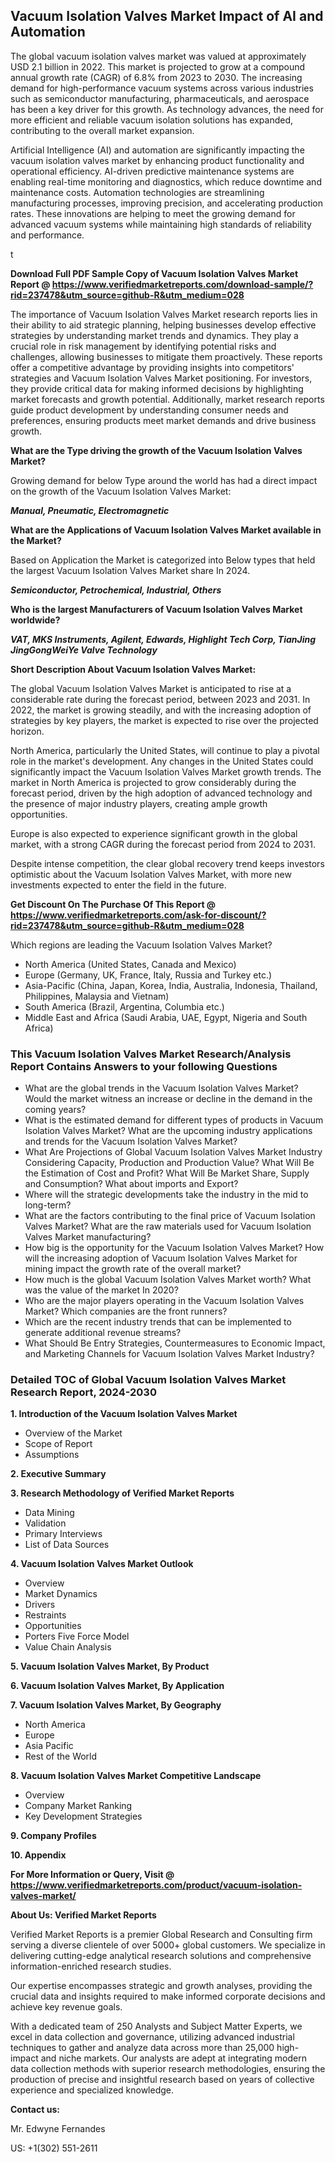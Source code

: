 <h2>Vacuum Isolation Valves Market Impact of AI and Automation</h2><p>The global vacuum isolation valves market was valued at approximately USD 2.1 billion in 2022. This market is projected to grow at a compound annual growth rate (CAGR) of 6.8% from 2023 to 2030. The increasing demand for high-performance vacuum systems across various industries such as semiconductor manufacturing, pharmaceuticals, and aerospace has been a key driver for this growth. As technology advances, the need for more efficient and reliable vacuum isolation solutions has expanded, contributing to the overall market expansion.</p><p>Artificial Intelligence (AI) and automation are significantly impacting the vacuum isolation valves market by enhancing product functionality and operational efficiency. AI-driven predictive maintenance systems are enabling real-time monitoring and diagnostics, which reduce downtime and maintenance costs. Automation technologies are streamlining manufacturing processes, improving precision, and accelerating production rates. These innovations are helping to meet the growing demand for advanced vacuum systems while maintaining high standards of reliability and performance.</p>t</p><p id="" class=""><strong>Download Full PDF Sample Copy of Vacuum Isolation Valves Market Report @ <a href="https://www.verifiedmarketreports.com/download-sample/?rid=237478&utm_source=github-R&utm_medium=028" target="_blank">https://www.verifiedmarketreports.com/download-sample/?rid=237478&utm_source=github-R&utm_medium=028</a></strong></p><p>The importance of&nbsp;Vacuum Isolation Valves Market research reports lies in their ability to aid strategic planning, helping businesses develop effective strategies by understanding market trends and dynamics. They play a crucial role in risk management by identifying potential risks and challenges, allowing businesses to mitigate them proactively. These reports offer a competitive advantage by providing insights into competitors' strategies and Vacuum Isolation Valves Market positioning. For investors, they provide critical data for making informed decisions by highlighting market forecasts and growth potential. Additionally, market research reports guide product development by understanding consumer needs and preferences, ensuring products meet market demands and drive business growth.</p><p><strong>What are the&nbsp;Type driving the growth of the Vacuum Isolation Valves Market?</strong></p><p id="" class="">Growing demand for below Type around the world has had a direct impact on the growth of the Vacuum Isolation Valves Market:</p><em><strong>Manual, Pneumatic, Electromagnetic</strong></em></p><strong>What are the&nbsp;Applications&nbsp;of Vacuum Isolation Valves Market available in the Market?</strong></p><p id="" class="">Based on Application the Market is categorized into Below types that held the largest Vacuum Isolation Valves Market share In 2024.</p><em><strong>Semiconductor, Petrochemical, Industrial, Others</strong></em></p><strong>Who is the largest Manufacturers of Vacuum Isolation Valves Market worldwide?</strong></p><p><em><strong>VAT, MKS Instruments, Agilent, Edwards, Highlight Tech Corp, TianJing JingGongWeiYe Valve Technology</strong></em></p><p id="" class=""><strong>Short Description About Vacuum Isolation Valves Market:</strong></p><p>The global Vacuum Isolation Valves Market is anticipated to rise at a considerable rate during the forecast period, between 2023 and 2031. In 2022, the market is growing steadily, and with the increasing adoption of strategies by key players, the market is expected to rise over the projected horizon.</p><p>North America, particularly the United States, will continue to play a pivotal role in the market's development. Any changes in the United States could significantly impact the Vacuum Isolation Valves Market growth trends. The market in North America is projected to grow considerably during the forecast period, driven by the high adoption of advanced technology and the presence of major industry players, creating ample growth opportunities.</p><p>Europe is also expected to experience significant growth in the global market, with a strong CAGR during the forecast period from 2024 to 2031.</p><p>Despite intense competition, the clear global recovery trend keeps investors optimistic about the Vacuum Isolation Valves Market, with more new investments expected to enter the field in the future.</p><p id="" class=""><strong>Get Discount On The Purchase Of This Report @ <a href="https://www.verifiedmarketreports.com/ask-for-discount/?rid=237478&utm_source=github-R&utm_medium=028" target="_blank">https://www.verifiedmarketreports.com/ask-for-discount/?rid=237478&utm_source=github-R&utm_medium=028</a></strong></p>Which regions are leading the Vacuum Isolation Valves Market?</p><ul><li>North America (United States, Canada and Mexico)</li><li>Europe (Germany, UK, France, Italy, Russia and Turkey etc.)</li><li>Asia-Pacific (China, Japan, Korea, India, Australia, Indonesia, Thailand, Philippines, Malaysia and Vietnam)</li><li>South America (Brazil, Argentina, Columbia etc.)</li><li>Middle East and Africa (Saudi Arabia, UAE, Egypt, Nigeria and South Africa)</li></ul><h3 id="" class="">This Vacuum Isolation Valves Market Research/Analysis Report Contains Answers to your following Questions</h3><ul><li>What are the global trends in the Vacuum Isolation Valves Market? Would the market witness an increase or decline in the demand in the coming years?</li><li>What is the estimated demand for different types of products in Vacuum Isolation Valves Market? What are the upcoming industry applications and trends for the Vacuum Isolation Valves Market?</li><li>What Are Projections of Global Vacuum Isolation Valves Market Industry Considering Capacity, Production and Production Value? What Will Be the Estimation of Cost and Profit? What Will Be Market Share, Supply and Consumption? What about imports and Export?</li><li>Where will the strategic developments take the industry in the mid to long-term?</li><li>What are the factors contributing to the final price of Vacuum Isolation Valves Market? What are the raw materials used for Vacuum Isolation Valves Market manufacturing?</li><li>How big is the opportunity for the Vacuum Isolation Valves Market? How will the increasing adoption of Vacuum Isolation Valves Market for mining impact the growth rate of the overall market?</li><li>How much is the global Vacuum Isolation Valves Market worth? What was the value of the market In 2020?</li><li>Who are the major players operating in the Vacuum Isolation Valves Market? Which companies are the front runners?</li><li>Which are the recent industry trends that can be implemented to generate additional revenue streams?</li><li>What Should Be Entry Strategies, Countermeasures to Economic Impact, and Marketing Channels for Vacuum Isolation Valves Market Industry?</li></ul><h3 id="" class="">Detailed TOC of Global Vacuum Isolation Valves Market Research Report, 2024-2030</h3><p id="" class=""><strong>1. Introduction of the Vacuum Isolation Valves Market</strong></p><ul><li>Overview of the Market</li><li>Scope of Report</li><li>Assumptions</li></ul><p id="" class=""><strong>2. Executive Summary</strong></p><p id="" class=""><strong>3. Research Methodology of Verified Market Reports</strong></p><ul><li>Data Mining</li><li>Validation</li><li>Primary Interviews</li><li>List of Data Sources</li></ul><p id="" class=""><strong>4. Vacuum Isolation Valves Market Outlook</strong></p><ul><li>Overview</li><li>Market Dynamics</li><li>Drivers</li><li>Restraints</li><li>Opportunities</li><li>Porters Five Force Model</li><li>Value Chain Analysis</li></ul><p id="" class=""><strong>5. Vacuum Isolation Valves Market, By Product</strong></p><p id="" class=""><strong>6. Vacuum Isolation Valves Market, By Application</strong></p><p id="" class=""><strong>7. Vacuum Isolation Valves Market, By Geography</strong></p><ul><li>North America</li><li>Europe</li><li>Asia Pacific</li><li>Rest of the World</li></ul><p id="" class=""><strong>8. Vacuum Isolation Valves Market Competitive Landscape</strong></p><ul><li>Overview</li><li>Company Market Ranking</li><li>Key Development Strategies</li></ul><p id="" class=""><strong>9. Company Profiles</strong></p><p id="" class=""><strong>10. Appendix</strong></p><p id="" class=""><strong>For More Information or Query, Visit @ <a href="https://www.verifiedmarketreports.com/product/vacuum-isolation-valves-market/" target="_blank">https://www.verifiedmarketreports.com/product/vacuum-isolation-valves-market/</a></strong></p><p id="" class=""><strong>About Us: Verified Market Reports</strong></p><p id="" class="">Verified Market Reports is a premier Global Research and Consulting firm serving a diverse clientele of over 5000+ global customers. We specialize in delivering cutting-edge analytical research solutions and comprehensive information-enriched research studies.</p><p id="" class="">Our expertise encompasses strategic and growth analyses, providing the crucial data and insights required to make informed corporate decisions and achieve key revenue goals.</p><p id="" class="">With a dedicated team of 250 Analysts and Subject Matter Experts, we excel in data collection and governance, utilizing advanced industrial techniques to gather and analyze data across more than 25,000 high-impact and niche markets. Our analysts are adept at integrating modern data collection methods with superior research methodologies, ensuring the production of precise and insightful research based on years of collective experience and specialized knowledge.</p><p id="" class=""><strong>Contact us:</strong></p><p id="" class="">Mr. Edwyne Fernandes</p><p id="" class="">US: +1(302) 551-2611</p>